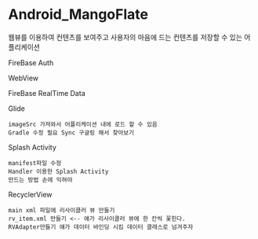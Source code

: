 # Android_MangoFlate
웹뷰를 이용하여 컨텐츠를 보여주고 사용자의 마음에 드는 컨텐츠를 저장할 수 있는 어플리케이션


FireBase Auth
  
WebView
  
  
FireBase RealTime Data

Glide
  
    imageSrc 가져와서 어플리케이션 내에 로드 할 수 있음 
    Gradle 수정 필요 Sync 구글링 해서 찾아보기

Splash Activity
    
    manifest파일 수정
    Handler 이용한 Splash Activity 
    만드는 방법 손에 익혀야 
  
RecyclerView

    main xml 파일에 리사이클러 뷰 만들기
    rv_item.xml 만들기 <-- 얘가 리사이클러 뷰에 한 칸씩 꽃힌다.
    RVAdapter만들기 얘가 데이터 바인딩 시킴 데이터 클래스로 넘겨주자
